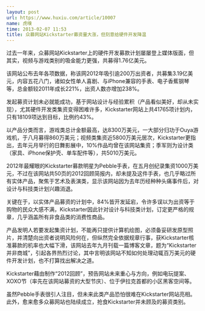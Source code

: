 ```yaml
---
layout: post
url: https://www.huxiu.com/article/10007
name: 虎嗅
time: 2013-02-07 11:53
title: 众募网站Kickstarter募资量大涨，但刻意给硬件开发降温
---
```

过去一年来，众募网站Kickstarter上的硬件开发募款计划屡屡登上媒体版面，但其实，视频与游戏类别的吸金能力更强，共募得1.76亿美元。

该网站公布去年各项数据，称该网2012年吸引逾200万出资者，共募集3.19亿美元，内容五花八门，诸如女性单人喜剧、与iPhone兼容的手表、电子香蕉钢琴等，总金额较2011年成长221%，出资人数亦增加238%。

发起募资计划未必就能成功，基于网站设计与经验累积（产品看似美好，却从未实现），尤其硬件开发类集资变得困难许多，Kickstarter网站上共41765项计划内，只有18109项达到目标，比例约43%。

以产品分类而言，游戏类总计金额最高，达8300万美元，一大部分归功于Ouya游戏机，于八月募得860万美元；视频类集资近5800万美元居次，Kickstarter更指出，去年元月举行的日舞影展中，10%作品均曾在该网站集资；季军则为设计类（家具、iPhone保护壳、单车配件等），共5010万美元。

2012年最耀眼的Kickstarter募款明星为Pebble手表，在五月创纪录集资1000万美元，不过在该网站共50页的2012回顾简报内，却未提及这件手表，也几乎略过所有实体产品，聚焦于艺术及表演类，显示该网站因为去年历经种种头痛事件后，对设计与科技类计划兴趣消退。

关键在于，以实体产品募资的计划中，84%皆开发延宕，令许多误以为出资等于购物的民众大感不满，Kickstarter因此针对设计与科技类计划，订定更严格的规章，几乎涵盖所有非食品类的消费性商品。

产品发明人若要发起集资计划，不能再只提供计算机绘图，必须备妥研发原型照片，并清楚向出资者说明风险何在，但纵然完全依据规章行事，获Kickstarter核准募款的机率也大幅下滑，该网站去年九月刊载一篇博客文章，题为“Kickstarter并非商城”，引起各界热烈讨论，其中言明该网站不知如何处理动辄百万美元的硬件开发计划，也不打算找出解决之道。

Kickstarter藉由制作“2012回顾”，预告网站未来重心与方向，例如电玩提案、XOXO节（率先在该网站募资的大型节庆）、位于伊拉克首都的小区黑客空间等。

虽然Pebble手表很引人注目，但未来此类产品恐怕很难在Kickstarter网站亮相。此外，愈来愈多众募网站也陆续成立，抢食Kickstarter并未顾及的募资类别。

